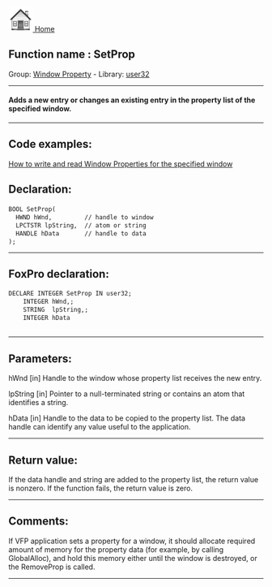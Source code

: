 [<img src="../../images/home.png"> Home ](https://github.com/VFPX/Win32API)  

## Function name : SetProp
Group: [Window Property](../../functions_group.md#Window_Property)  -  Library: [user32](../../libraries.md#user32)  
***  


#### Adds a new entry or changes an existing entry in the property list of the specified window.
***  


## Code examples:
[How to write and read Window Properties for the specified window](../../samples/sample_205.md)  

## Declaration:
```foxpro  
BOOL SetProp(
  HWND hWnd,         // handle to window
  LPCTSTR lpString,  // atom or string
  HANDLE hData       // handle to data
);  
```  
***  


## FoxPro declaration:
```foxpro  
DECLARE INTEGER SetProp IN user32;
	INTEGER hWnd,;
	STRING  lpString,;
	INTEGER hData
  
```  
***  


## Parameters:
hWnd 
[in] Handle to the window whose property list receives the new entry. 

lpString 
[in] Pointer to a null-terminated string or contains an atom that identifies a string. 

hData 
[in] Handle to the data to be copied to the property list. The data handle can identify any value useful to the application.   
***  


## Return value:
If the data handle and string are added to the property list, the return value is nonzero. If the function fails, the return value is zero.  
***  


## Comments:
If VFP application sets a property for a window, it should allocate required amount of memory for the property data (for example, by calling GlobalAlloc), and hold this memory either until the window is destroyed, or the RemoveProp is called.  
  
***  

